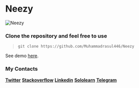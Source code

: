 # Neezy 

![Neezy](https://user-images.githubusercontent.com/64916997/81486187-809b3500-926c-11ea-8814-3f3903172274.png)

### Clone the repository and feel free to use

> `git clone https://github.com/Muhammadrasul446/Neezy`

See demo [here](https://muhammadrasul446.github.io/Neezy/).

### My Contacts

**[Twitter](https://twitter.com/A_M_R_4_4_6)**
**[Stackoverflow](https://stackoverflow.com/users/13490404/muhammadrasul)**
**[Linkedin](https://www.linkedin.com/in/muhammadrasul-abdulhayev-6644821a9/)**
**[Sololearn](https://www.sololearn.com/Profile/13162535)**
**[Telegram](https://t.me/A_M_R_4_4_6)**
